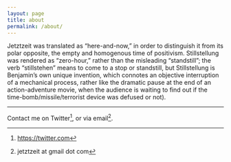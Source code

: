 ```yaml
---
layout: page
title: about
permalink: /about/
---
```


Jetztzeit was translated as “here-and-now,” in order to distinguish it from its polar opposite, the empty and homogenous time of positivism. Stillstellung was rendered as “zero-hour,” rather than the misleading “standstill”; the verb “stillstehen” means to come to a stop or standstill, but Stillstellung is Benjamin’s own unique invention, which connotes an objective interruption of a mechanical process, rather like the dramatic pause at the end of an action-adventure movie, when the audience is waiting to find out if the time-bomb/missile/terrorist device was defused or not).

***

Contact me on Twitter[^1], or via email[^2].

[^1]: https://twitter.com
[^2]: jetztzeit at gmail dot com


